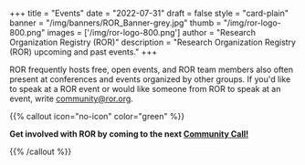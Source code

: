 +++
title = "Events" 
date = "2022-07-31" 
draft = false
style = "card-plain" 
banner = "/img/banners/ROR_Banner-grey.jpg" 
thumb = "/img/ror-logo-800.png" 
images = ['/img/ror-logo-800.png']
author = "Research Organization Registry (ROR)" 
description = "Research Organization Registry (ROR) upcoming and past events."
+++

ROR frequently hosts free, open events, and ROR team members also often present at conferences and events organized by other groups. If you'd like to speak at a ROR event or would like someone from ROR to speak at an event, write [community@ror.org](mailto:community@ror.org). 

{{% callout icon="no-icon" color="green" %}}

**Get involved with ROR by coming to the next [Community Call!](/eventtypes/community-calls)**

{{% /callout  %}}
